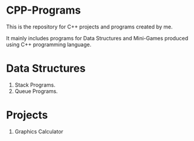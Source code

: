 # CPP-Programs
This is the repository for C++ projects and programs created by me. 

It mainly includes programs for Data Structures and Mini-Games produced using C++ programming language.

# Data Structures
1. Stack Programs.
2. Queue Programs.

# Projects
1. Graphics Calculator
